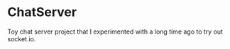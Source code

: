# ChatServer

Toy chat server project that I experimented with a long time ago to try out socket.io.
